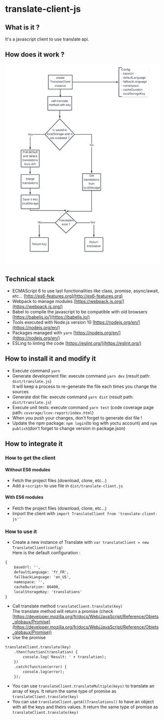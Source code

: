 # translate-client-js

## What is it ?

It's a javascript client to use translate api.

## How does it work ?

![alt text](https://raw.githubusercontent.com/flash-global/translate-client-js/master/documentation/images/chart_translate_client_js.jpeg)

## Technical stack

- ECMAScript 6 to use last functionalities like class, promise, async/await, etc... [http://es6-features.org](http://es6-features.org)
- Webpack to manage modules [https://webpack.js.org/](https://webpack.js.org/)
- Babel to compile the javascript to be compatible with old browsers [https://babeljs.io/](https://babeljs.io/)
- Tools executed with Node.js version 10 [https://nodejs.org/en/](https://nodejs.org/en/)
- Packages managed with `yarn` [https://nodejs.org/en/](https://nodejs.org/en/)
- ESLing to linting the code [https://eslint.org/](https://eslint.org/)

## How to install it and modify it

- Execute command `yarn`
- Generate development file: execute command `yarn dev` (result path: `dist/translate.js`) <br />
It will keep a process to re-generate the file each times you change the sources
- Generate dist file: execute command `yarn dist` (result path: `dist/translate.js`)
- Execute unit tests: execute command `yarn test` (code coverage page path: `coverage/lcov-report/index.html`)
- When you push your changes, don't forget to generate dist file !
- Update the npm package: `npm login`(to log with yoctu account) and `npm publish`(don't forget to change version in package.json)

## How to integrate it
### How to get the client
#### Without ES6 modules

- Fetch the project files (download, clone, etc...)
- Add a `<script>` to use file in `dist/translate-client.js`

#### With ES6 modules

- Fetch the project files (download, clone, etc...)
- Import the client with `import TranslateClient from 'translate-client-js''`

### How to use it

- Create a new instance of Translate with `var translateClient = new TranslateClient(config)` <br />
Here is the default configuration : <br >
```
{
    baseUrl: '',
    defaultLanguage: 'fr_FR',
    fallbackLanguage: 'en_US',
    namespace: '',
    cacheDuration: 86400,
    localStorageKey: 'translations'
} 
```
- Call translate method `translateClient.translate(key)`<br />
The translate method will return a promise (check [https://developer.mozilla.org/fr/docs/Web/JavaScript/Reference/Objets_globaux/Promise](https://developer.mozilla.org/fr/docs/Web/JavaScript/Reference/Objets_globaux/Promise))
- Use the promise<br />
```
translateClient.translate(key)
    .then(function(translation) {
        console.log('Result: ' + translation);
    })
    .catch(function(error) {
        console.log(error);
    });
```
- You can use `translateClient.translateMultiple(keys)` to translate an array of keys. It return the same type of promise as `translateClient.translate(key)`
- You can use `translateClient.getAllTranslations()` to have an object with all the keys and theirs values. It return the same type of promise as `translateClient.translate(key)`
